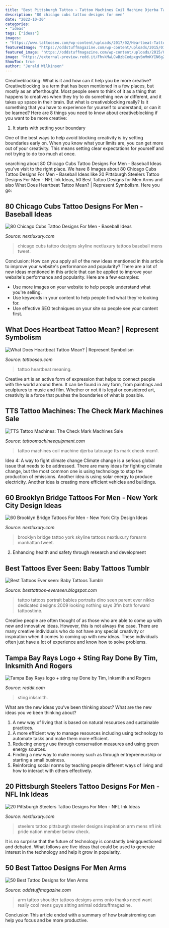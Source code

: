 ```yaml
---
title: "Best Pittsburgh Tattoo ~ Tattoo Machines Coil Machine Djerba Tatouage Tts Mark Check Mcm1"
description: "80 chicago cubs tattoo designs for men"
date: "2022-10-30"
categories:
- "ideas"
tags: ["ideas"]
images:
- "https://www.tattooseo.com/wp-content/uploads/2017/02/Heartbeat-Tattoo-Meaning-4.jpg"
featuredImage: "https://oddstuffmagazine.com/wp-content/uploads/2015/01/really-want-to-add-to-this-want-it-to-go-onto-shoulder-arm-need-some-ideas-thanks-650x870.jpg"
featured_image: "https://oddstuffmagazine.com/wp-content/uploads/2015/01/really-want-to-add-to-this-want-it-to-go-onto-shoulder-arm-need-some-ideas-thanks-650x870.jpg"
image: "https://external-preview.redd.it/FhvkMwLCwBzbCedpxgvSmMmKYIN6gZ8DIUaaszQ7JuI.jpg?auto=webp&amp;s=71adfdd6c5b39a3ca89f0ed0b69316a2c8db9967"
ShowToc: true
author: "Jerald Wilkinson"
---
```



Creativeblocking: What is it and how can it help you be more creative?
Creativeblocking is a term that has been mentioned in a few places, but mostly as an afterthought. Most people seem to think of it as a thing that happens to creatives when they try to do something new or different, and it takes up space in their brain. But what is creativeblocking really? Is it something that you have to experience for yourself to understand, or can it be learned? Here are 8 things you need to know about creativeblocking if you want to be more creative: 
1) It starts with setting your boundary

One of the best ways to help avoid blocking creativity is by setting boundaries early on. When you know what your limits are, you can get more out of your creativity. This means setting clear expectations for yourself and not trying to do too much at once.

	

		
searching about 80 Chicago Cubs Tattoo Designs For Men - Baseball Ideas you've visit to the right place. We have 8 Images about 80 Chicago Cubs Tattoo Designs For Men - Baseball Ideas like 20 Pittsburgh Steelers Tattoo Designs For Men - NFL Ink Ideas, 50 Best Tattoo Designs for Men Arms and also What Does Heartbeat Tattoo Mean? | Represent Symbolism. Here you go:
		
    
## 80 Chicago Cubs Tattoo Designs For Men - Baseball Ideas

<img loading=lazy src="http://nextluxury.com/wp-content/uploads/mens-cool-city-skyline-chicago-cubs-upper-chest-tattoo-ideas.jpg" onerror="this.onerror=null;this.src='https://tse2.mm.bing.net/th?id=OIP.O2AqVEGG9kRyD7YeWbqCBwHaHa&amp;pid=15.1';" alt="80 Chicago Cubs Tattoo Designs For Men - Baseball Ideas">

_Source: nextluxury.com_

>chicago cubs tattoo designs skyline nextluxury tattoos baseball mens tweet. 

	

Conclusion: How can you apply all of the new ideas mentioned in this article to improve your website's performance and popularity?
There are a lot of new ideas mentioned in this article that can be applied to improve your website's performance and popularity. Here are a few examples: 
- Use more images on your website to help people understand what you're selling. 
- Use keywords in your content to help people find what they're looking for. 
- Use effective SEO techniques on your site so people see your content first.

    
## What Does Heartbeat Tattoo Mean? | Represent Symbolism

<img loading=lazy src="https://www.tattooseo.com/wp-content/uploads/2017/02/Heartbeat-Tattoo-Meaning-4.jpg" onerror="this.onerror=null;this.src='https://tse1.mm.bing.net/th?id=OIP.z-Hm-bHJpUOUTn2x_ViZgwAAAA&amp;pid=15.1';" alt="What Does Heartbeat Tattoo Mean? | Represent Symbolism">

_Source: tattooseo.com_

>tattoo heartbeat meaning. 

	

Creative art is an active form of expression that helps to connect people with the world around them. It can be found in any form, from paintings and sculptures to music and film. Whether or not it is legal or considered art, creativity is a force that pushes the boundaries of what is possible.

    
## TTS Tattoo Machines: The Check Mark Machines Sale

<img loading=lazy src="http://www.tattoomachineequipment.com/wp-content/uploads/2012/11/coil-tattoo-machine-MCM1-4.jpg" onerror="this.onerror=null;this.src='https://tse3.mm.bing.net/th?id=OIP.QZGYUrgnzBbkYvJV12jdyQHaHa&amp;pid=15.1';" alt="TTS Tattoo Machines: The Check Mark Machines Sale">

_Source: tattoomachineequipment.com_

>tattoo machines coil machine djerba tatouage tts mark check mcm1. 

	

Idea 4: A way to fight climate change
Climate change is a serious global issue that needs to be addressed. There are many ideas for fighting climate change, but the most common one is using technology to stop the production of emissions. Another idea is using solar energy to produce electricity. Another idea is creating more efficient vehicles and buildings.

    
## 60 Brooklyn Bridge Tattoos For Men - New York City Design Ideas

<img loading=lazy src="http://nextluxury.com/wp-content/uploads/white-and-black-ink-brooklyn-bridge-skyline-male-forearm-tattoo.jpg" onerror="this.onerror=null;this.src='https://tse1.mm.bing.net/th?id=OIP.hJnAcg9txUAE49Z7xAaZbQHaHa&amp;pid=15.1';" alt="60 Brooklyn Bridge Tattoos For Men - New York City Design Ideas">

_Source: nextluxury.com_

>brooklyn bridge tattoo york skyline tattoos nextluxury forearm manhattan tweet. 

	

2. Enhancing health and safety through research and development 

    
## Best Tattoos Ever Seen: Baby Tattoos Tumblr

<img loading=lazy src="https://1.bp.blogspot.com/_B9qolYWYfzY/TEpSa3TNNSI/AAAAAAAAAZk/KlIIO030Uzc/s1600/dino-baby-portrait-l.jpg" onerror="this.onerror=null;this.src='https://tse4.mm.bing.net/th?id=OIP.SPGaKiu6GP8-7OSyzHJfWwAAAA&amp;pid=15.1';" alt="Best Tattoos Ever seen: Baby Tattoos Tumblr">

_Source: besttattoos-everseen.blogspot.com_

>tattoo tattoos portrait babies portraits dino seen parent ever nikko dedicated designs 2009 looking nothing says 3fm both forward tattoostime. 

	

Creative people are often thought of as those who are able to come up with new and innovative ideas. However, this is not always the case. There are many creative individuals who do not have any special creativity or inspiration when it comes to coming up with new ideas. These individuals often just have a lot of experience and know how to solve problems.

    
## Tampa Bay Rays Logo + Sting Ray Done By Tim, Inksmith And Rogers

<img loading=lazy src="https://external-preview.redd.it/FhvkMwLCwBzbCedpxgvSmMmKYIN6gZ8DIUaaszQ7JuI.jpg?auto=webp&amp;s=71adfdd6c5b39a3ca89f0ed0b69316a2c8db9967" onerror="this.onerror=null;this.src='https://tse3.mm.bing.net/th?id=OIP.QHNQ1m5jrTNRRtG-opJDhQHaJ4&amp;pid=15.1';" alt="Tampa Bay Rays logo + sting ray Done by Tim, Inksmith and Rogers">

_Source: reddit.com_

>sting inksmith. 

	

What are the new ideas you’ve been thinking about?
What are the new ideas you ve been thinking about? 

1. A new way of living that is based on natural resources and sustainable practices. 
2. A more efficient way to manage resources including using technology to automate tasks and make them more efficient. 
3. Reducing energy use through conservation measures and using green energy sources. 
4. Finding a new way to make money such as through entrepreneurship or starting a small business. 
5. Reinforcing social norms by teaching people different ways of living and how to interact with others effectively.

    
## 20 Pittsburgh Steelers Tattoo Designs For Men - NFL Ink Ideas

<img loading=lazy src="http://nextluxury.com/wp-content/uploads/awesome-pittsburgh-steelers-football-player-mens-arm-tattoo-inspiration.jpg" onerror="this.onerror=null;this.src='https://tse2.mm.bing.net/th?id=OIP.JhtUT4G9z1qJOi9qHQTsVAAAAA&amp;pid=15.1';" alt="20 Pittsburgh Steelers Tattoo Designs For Men - NFL Ink Ideas">

_Source: nextluxury.com_

>steelers tattoo pittsburgh steeler designs inspiration arm mens nfl ink pride nation member below check. 

	

It is no surprise that the future of technology is constantly beingquestioned and debated. What follows are five ideas that could be used to generate interest in the technology and help it grow in popularity.

    
## 50 Best Tattoo Designs For Men Arms

<img loading=lazy src="https://oddstuffmagazine.com/wp-content/uploads/2015/01/really-want-to-add-to-this-want-it-to-go-onto-shoulder-arm-need-some-ideas-thanks-650x870.jpg" onerror="this.onerror=null;this.src='https://tse3.mm.bing.net/th?id=OIP.pO7z4Q9SopTfSPJnVl9qmgHaJ6&amp;pid=15.1';" alt="50 Best Tattoo Designs for Men Arms">

_Source: oddstuffmagazine.com_

>arm tattoo shoulder tattoos designs arms onto thanks need want really cool mens guys sitting animal oddstuffmagazine. 

	

Conclusion
This article ended with a summary of how brainstroming can help you focus and be more productive.

